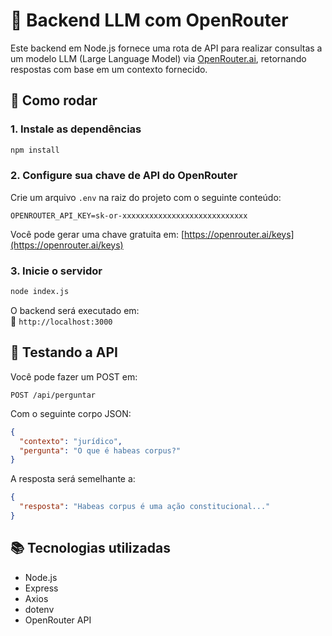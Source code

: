 # 🧠 Backend LLM com OpenRouter

Este backend em Node.js fornece uma rota de API para realizar consultas a um modelo LLM (Large Language Model) via [OpenRouter.ai](https://openrouter.ai/), retornando respostas com base em um contexto fornecido.

## 🚀 Como rodar

### 1. Instale as dependências

```bash
npm install
```

### 2. Configure sua chave de API do OpenRouter

Crie um arquivo `.env` na raiz do projeto com o seguinte conteúdo:

```
OPENROUTER_API_KEY=sk-or-xxxxxxxxxxxxxxxxxxxxxxxxxxxx
```

Você pode gerar uma chave gratuita em: [https://openrouter.ai/keys](https://openrouter.ai/keys)

### 3. Inicie o servidor

```bash
node index.js
```

O backend será executado em:  
📡 `http://localhost:3000`

## 🧪 Testando a API

Você pode fazer um POST em:

```
POST /api/perguntar
```

Com o seguinte corpo JSON:

```json
{
  "contexto": "jurídico",
  "pergunta": "O que é habeas corpus?"
}
```

A resposta será semelhante a:

```json
{
  "resposta": "Habeas corpus é uma ação constitucional..."
}
```

## 📚 Tecnologias utilizadas

- Node.js
- Express
- Axios
- dotenv
- OpenRouter API
